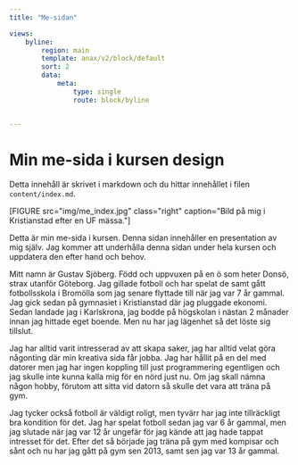 ```yaml
---
title: "Me-sidan"

views:
    byline:
        region: main
        template: anax/v2/block/default
        sort: 2
        data:
            meta:
                type: single
                route: block/byline


---
```

Min me-sida i kursen design
=========================

Detta innehåll är skrivet i markdown och du hittar innehållet i filen `content/index.md`.

<div class="bild_på_mig">
[FIGURE src="img/me_index.jpg" class="right" caption="Bild på mig i Kristianstad efter en UF mässa."]
</div>

Detta är min me-sida i kursen. Denna sidan innehåller en presentation av mig själv. Jag kommer att underhålla denna sidan under hela kursen och uppdatera den efter hand och behov.


Mitt namn är Gustav Sjöberg. Född och uppvuxen på en ö som heter Donsö, strax utanför Göteborg.
Jag gillade fotboll och har spelat de samt gått fotbollsskola i Bromölla som jag senare flyttade till när jag var 7 år gammal.
Jag gick sedan på gymnasiet i Kristianstad där jag pluggade ekonomi.
Sedan landade jag i Karlskrona, jag bodde på högskolan i nästan 2 månader innan jag hittade eget boende. Men nu har jag lägenhet så det löste sig tillslut.

Jag har alltid varit intresserad av att skapa saker, jag har alltid velat göra någonting där min kreativa sida får jobba.
Jag har hållit på en del med datorer men jag har ingen koppling till just programmering egentligen och jag skulle inte kunna kalla mig för en nörd just nu.
Om jag skall nämna någon hobby, förutom att sitta vid datorn så skulle det vara att träna på gym.

Jag tycker också fotboll är väldigt roligt, men tyvärr har jag inte tillräckligt bra kondition för det.
Jag har spelat fotboll sedan jag var 6 år gammal, men jag slutade när jag var 12 år ungefär för jag kände att jag hade tappat intresset för det.
Efter det så började jag träna på gym med kompisar och sånt och nu har jag gått på gym sen 2013, samt sen jag var 13 år gammal.
